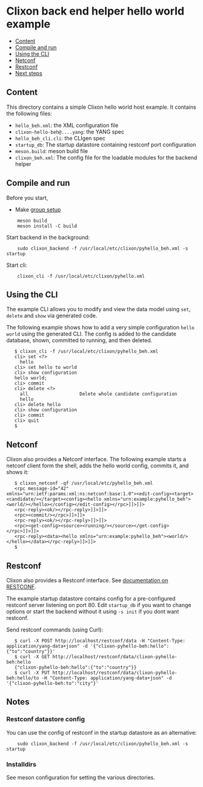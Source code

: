 # Clixon back end helper hello world example

  * [Content](#content)
  * [Compile and run](#compile)
  * [Using the CLI](#using-the-cli)
  * [Netconf](#netconf)	
  * [Restconf](#restconf)
  * [Next steps](#next-steps)
  
## Content

This directory contains a simple Clixon hello world host example. It contains the following files:
* `hello_beh.xml`: the XML configuration file
* `clixon-hello-beh@....yang`: the YANG spec
* `hello_beh_cli.cli`: the CLIgen spec
* `startup_db`: The startup datastore containing restconf port configuration
* `meson.build`: meson build file
* `clixon_beh.xml`: The config file for the loadable modules for the backend helper

## Compile and run

Before you start,
* Make [group setup](https://github.com/clicon/clixon/blob/master/doc/FAQ.md#do-i-need-to-setup-anything)

```
    meson build
    meson install -C build
```
Start backend in the background:
```
    sudo clixon_backend -f /usr/local/etc/clixon/pyhello_beh.xml -s startup
```

Start cli:
```
    clixon_cli -f /usr/local/etc/clixon/pyhello.xml
```

## Using the CLI

The example CLI allows you to modify and view the data model using `set`, `delete` and `show` via generated code.

The following example shows how to add a very simple configuration `hello world` using the generated CLI. The config is added to the candidate database, shown, committed to running, and then deleted.
```
   $ clixon_cli -f /usr/local/etc/clixon/pyhello_beh.xml
   cli> set <?>
     hello                 
   cli> set hello to world 
   cli> show configuration 
   hello world;
   cli> commit 
   cli> delete <?>
     all                   Delete whole candidate configuration
     hello                 
   cli> delete hello 
   cli> show configuration 
   cli> commit 
   cli> quit
   $
```

## Netconf

Clixon also provides a Netconf interface. The following example starts a netconf client form the shell, adds the hello world config, commits it, and shows it:
```
   $ clixon_netconf -qf /usr/local/etc/pyhello_beh.xml
   <rpc message-id="42" xmlns="urn:ietf:params:xml:ns:netconf:base:1.0"><edit-config><target><candidate/></target><config><hello xmlns="urn:example:pyhello_beh"><world/></hello></config></edit-config></rpc>]]>]]>
   <rpc-reply><ok/></rpc-reply>]]>]]>
   <rpc><commit/></rpc>]]>]]>
   <rpc-reply><ok/></rpc-reply>]]>]]>
   <rpc><get-config><source><running/></source></get-config></rpc>]]>]]>
   <rpc-reply><data><hello xmlns="urn:example:pyhello_beh"><world/></hello></data></rpc-reply>]]>]]>
   $
```

## Restconf

Clixon also provides a Restconf interface. See [documentation on RESTCONF](https://clixon-docs.readthedocs.io/en/latest/restconf.html).

The example startup datastore contains config for a pre-configured restconf server listening on port 80. Edit `startup_db` if you want to change options or start the backend without it using `-s init` if you dont want restconf.

Send restconf commands (using Curl):
```
   $ curl -X POST http://localhost/restconf/data -H "Content-Type: application/yang-data+json" -d '{"clixon-pyhello-beh:hello":{"to":"country"}}'
   $ curl -X GET http://localhost/restconf/data/clixon-pyhello-beh:hello
   {"clixon-pyhello-beh:hello":{"to":"country"}}
   $ curl -X PUT http://localhost/restconf/data/clixon-pyhello-beh:hello/to -H "Content-Type: application/yang-data+json" -d '{"clixon-pyhello-beh:to":"city"}'
```

## Notes

### Restconf datastore config 

You can use the config of restconf in the startup datastore as an alternative:
```
    sudo clixon_backend -f /usr/local/etc/clixon/pyhello_beh.xml -s startup
```

### Installdirs

See meson configuration for setting the various directories.